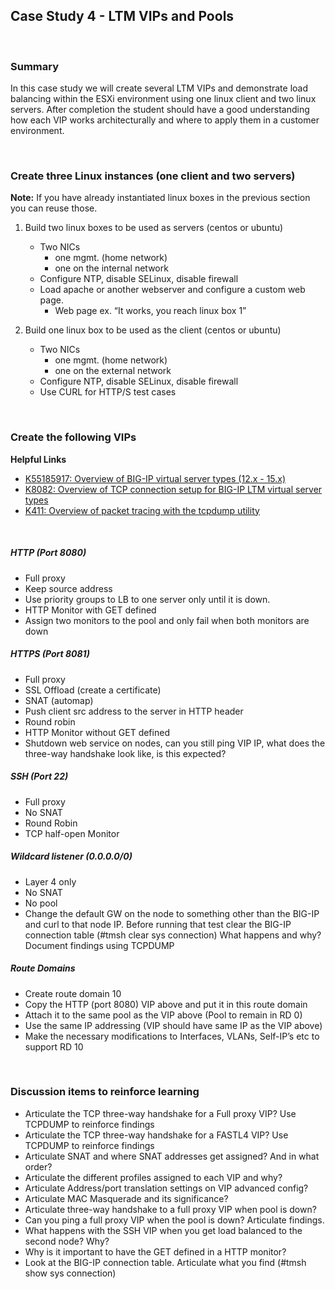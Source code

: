 ## Case Study 4 - LTM VIPs and Pools  

<br/>  

### Summary  

In this case study we will create several LTM VIPs and demonstrate load balancing within the ESXi environment using one linux client and two linux servers.  After completion the student should have a good understanding how each VIP works architecturally and where to apply them in a customer environment.  


<br/>  

### Create three Linux instances (one client and two servers)  

__Note:__ If you have already instantiated linux boxes in the previous section you can reuse those.  

1. Build two linux boxes to be used as servers (centos or ubuntu)  
    - Two NICs  
        - one mgmt. (home network) 
        - one on the internal network  
    - Configure NTP, disable SELinux, disable firewall  
    - Load apache or another webserver and configure a custom web page.  
        - Web page ex.  “It works, you reach linux box 1”  

2. Build one linux box to be used as the client (centos or ubuntu)  
    - Two NICs  
        - one mgmt. (home network) 
        - one on the external network  
    - Configure NTP, disable SELinux, disable firewall  
    - Use CURL for HTTP/S test cases

<br/>  


### Create the following VIPs  

__Helpful Links__  
   - [K55185917: Overview of BIG-IP virtual server types (12.x - 15.x)](https://support.f5.com/csp/article/K55185917)  
   - [K8082: Overview of TCP connection setup for BIG-IP LTM virtual server types](https://support.f5.com/csp/article/K8082)   
   - [K411: Overview of packet tracing with the tcpdump utility](https://support.f5.com/csp/article/K411)  

<br/>  


##### HTTP (Port 8080)  
- Full proxy  
- Keep source address  
- Use priority groups to LB to one server only until it is down.  
- HTTP Monitor with GET defined  
- Assign two monitors to the pool and only fail when both monitors are down  

##### HTTPS (Port 8081)
- Full proxy  
- SSL Offload (create a certificate)  
- SNAT (automap)  
- Push client src address to the server in HTTP header  
- Round robin  
- HTTP Monitor without GET defined  
- Shutdown web service on nodes, can you still ping VIP IP, what does the three-way handshake look like, is this expected?   

##### SSH (Port 22)  
- Full proxy  
- No SNAT  
- Round Robin  
- TCP half-open Monitor  

##### Wildcard listener (0.0.0.0/0)  
- Layer 4 only
- No SNAT
- No pool
- Change the default GW on the node to something other than the BIG-IP and curl to that node IP. Before running that test clear the BIG-IP connection table (#tmsh clear sys connection) What happens and why?  Document findings using TCPDUMP  

##### Route Domains   
- Create route domain 10  
- Copy the HTTP (port 8080) VIP above and put it in this route domain  
- Attach it to the same pool as the VIP above (Pool to remain in RD 0)  
- Use the same IP addressing (VIP should have same IP as the VIP above)  
- Make the necessary modifications to Interfaces, VLANs, Self-IP’s etc to support RD 10  


<br/>  

### Discussion items to reinforce learning  

- Articulate the TCP three-way handshake for a Full proxy VIP?  Use TCPDUMP to reinforce findings  
- Articulate the TCP three-way handshake for a FASTL4 VIP? Use TCPDUMP to reinforce findings  
- Articulate SNAT and where SNAT addresses get assigned? And in what order?  
- Articulate the different profiles assigned to each VIP and why?  
- Articulate Address/port translation settings on VIP advanced config?  
- Articulate MAC Masquerade and its significance?  
- Articulate three-way handshake to a full proxy VIP when pool is down?  
- Can you ping a full proxy VIP when the pool is down?  Articulate findings.  
- What happens with the SSH VIP when you get load balanced to the second node?  Why?  
- Why is it important to have the GET defined in a HTTP monitor?  
- Look at the BIG-IP connection table.  Articulate what you find (#tmsh show sys connection)  
